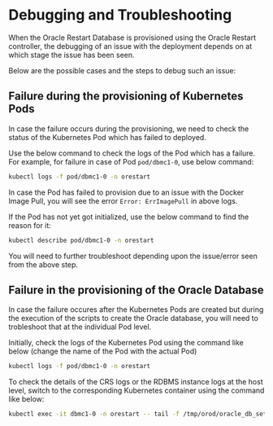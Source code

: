 # Debugging and Troubleshooting

When the Oracle Restart Database is provisioned using the Oracle Restart controller, the debugging of an issue with the deployment depends on at which stage the issue has been seen.

Below are the possible cases and the steps to debug such an issue:

## Failure during the provisioning of Kubernetes Pods

In case the failure occurs during the provisioning, we need to check the status of the Kubernetes Pod which has failed to deployed.

Use the below command to check the logs of the Pod which has a failure. For example, for failure in case of Pod `pod/dbmc1-0`, use below command:

```sh
kubectl logs -f pod/dbmc1-0 -n orestart
```

In case the Pod has failed to provision due to an issue with the Docker Image Pull, you will see the error `Error: ErrImagePull` in above logs.

If the Pod has not yet got initialized, use the below command to find the reason for it:

```sh
kubectl describe pod/dbmc1-0 -n orestart
```

You will need to further troubleshoot depending upon the issue/error seen from the above step.

## Failure in the provisioning of the Oracle Database

In case the failure occures after the Kubernetes Pods are created but during the execution of the scripts to create the Oracle database, you will need to trobleshoot that at the individual Pod level.

Initially, check the logs of the Kubernetes Pod using the command like below (change the name of the Pod with the actual Pod)

```sh
kubectl logs -f pod/dbmc1-0 -n orestart
```

To check the details of the CRS logs or the RDBMS instance logs at the host level, switch to the corresponding Kubernetes container using the command like below:

```sh
kubectl exec -it dbmc1-0 -n orestart -- tail -f /tmp/orod/oracle_db_setup.log
```
